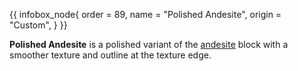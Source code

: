 {{ infobox_node{
	order = 89,
	name = "Polished Andesite",
	origin = "Custom",
} }}

**Polished Andesite** is a polished variant of the [andesite](Andesite) block with a smoother texture and outline at the texture edge.
